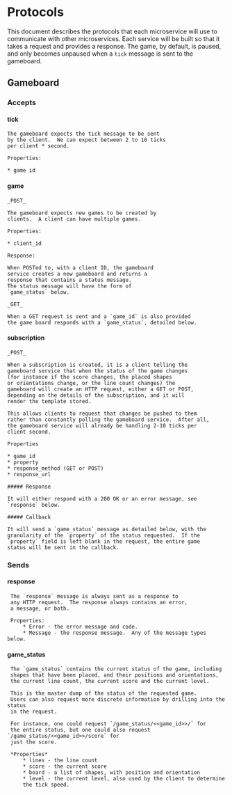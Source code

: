 # Protocols

This document describes the protocols that each 
microservice will use to communicate with other 
microservices.  Each service will be built
so that it takes a request and provides a response.
The game, by default, is paused, and only becomes
unpaused when a `tick` message is sent to the 
gameboard.

## Gameboard

### Accepts

#### tick
    The gameboard expects the tick message to be sent 
    by the client.  We can expect between 2 to 10 ticks
    per client * second.

    Properties:

    * game id

#### game

    _POST_

    The gameboard expects new games to be created by
    clients.  A client can have multiple games.

    Properties:

    * client_id

    Response:

    When POSTed to, with a client ID, the gameboard
    service creates a new gameboard and returns a
    response that contains a status message.
    The status message will have the form of 
    `game_status` below.

    _GET_

    When a GET request is sent and a `game_id` is also provided
    the game board responds with a `game_status`, detailed below.

#### subscription

    _POST_ 

    When a subscription is created, it is a client telling the
    gameboard service that when the status of the game changes
    (for instance if the score changes, the placed shapes
    or orientations change, or the line count changes) the
    gameboard will create an HTTP request, either a GET or POST, 
    depending on the details of the subscription, and it will 
    render the template stored.

    This allows clients to request that changes be pushed to them
    rather than constantly polling the gameboard service.  After all, 
    the gameboard service will already be handling 2-10 ticks per 
    client second.

    Properties

    * game_id
    * property
    * response_method (GET or POST)
    * response_url

    ##### Response

    It will either respond with a 200 OK or an error message, see
    `response` below.

    ##### Callback

    It will send a `game_status` message as detailed below, with the
    granularity of the `property` of the status requested.  If the
    `property` field is left blank in the request, the entire game
    status will be sent in the callback.

### Sends

#### response
     
     The `response` message is always sent as a response to 
     any HTTP request.  The response always contains an error,
     a message, or both.

     Properties:
         * Error - the error message and code.
         * Message - the response message.  Any of the message types below.

#### game_status 

     The `game_status` contains the current status of the game, including
     shapes that have been placed, and their positions and orientations, 
     the current line count, the current score and the current level.

     This is the master dump of the status of the requested game.  
     Users can also request more discrete information by drilling into the status
     in the request.
     
     For instance, one could request `/game_status/<<game_id>>/` for 
     the entire status, but one could also request `/game_status/<<game_id>>/score` for 
     just the score.

     *Properties*
         * lines - the line count
         * score - the current score
         * board - a list of shapes, with position and orientation
         * level - the current level, also used by the client to determine
         the tick speed.

